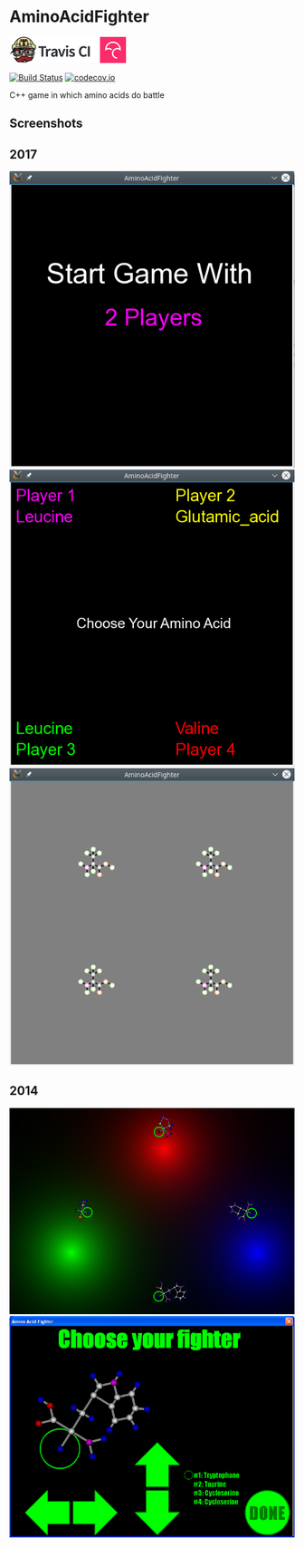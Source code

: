 # AminoAcidFighter

[![Travis CI logo](TravisCI.png)](https://travis-ci.org)
![Whitespace](Whitespace.png)
[![Codecov logo](Codecov.png)](https://www.codecov.io)

[![Build Status](https://travis-ci.org/richelbilderbeek/AminoAcidFighter.svg?branch=master)](https://travis-ci.org/richelbilderbeek/AminoAcidFighter)
[![codecov.io](https://codecov.io/github/richelbilderbeek/AminoAcidFighter/coverage.svg?branch=master)](https://codecov.io/github/richelbilderbeek/AminoAcidFighter?branch=master)

C++ game in which amino acids do battle

## Screenshots

## 2017

![Amino Acid Fighter](Pictures/AminoAcidFighterMenu.png)
![Amino Acid Fighter](Pictures/AminoAcidFighterMenu2.png)
![Amino Acid Fighter](Pictures/AminoAcidFighterGame.png)

## 2014

![Amino Acid Fighter](Pictures/AminoAcidFighter_0_9.png)
![Amino Acid Fighter Menu](Pictures/AminoAcidFighterMenu_0_9.png)
